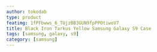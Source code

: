 ```yaml
---
author: tokodab
type: product
featimg: 1fPFbwws_6_TUjzBB3GUN9fpPPOtiwoV7
title: Black Iron Tarkus Yellow Samsung Galaxy S9 Case
tags: [samsung, galaxy, s9]
category: [samsung]
---
```

